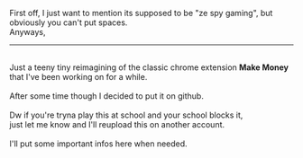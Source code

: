 First off, I just want to mention its supposed to be "ze spy gaming", but obviously you can't put spaces.
<br>Anyways,
<br><hr><br>Just a teeny tiny reimagining of the classic chrome extension **Make Money** that I've been working on for a while.
<br><br>After some time though I decided to put it on github.
<br><br>Dw if you're tryna play this at school and your school blocks it,<br>just let me know and I'll reupload this on another account.
<br><br>I'll put some important infos here when needed.
